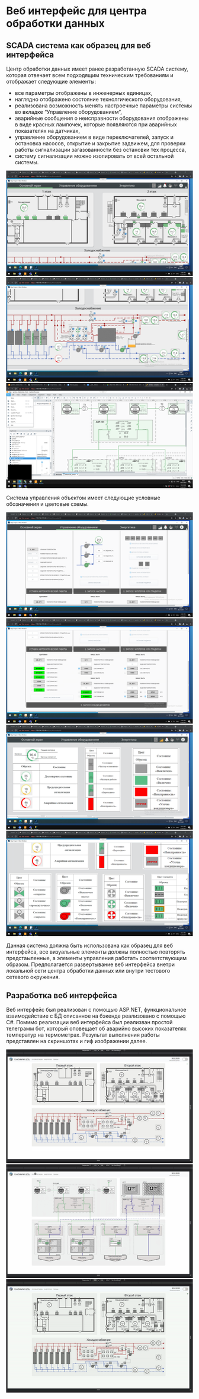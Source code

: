# Веб интерфейс для центра обработки данных

## SCADA система как образец для веб интерфейса

Центр обработки данных имеет ранее разработанную SCADA систему, которая отвечает всем подходящим техническим требованиям и отображает следующие элементы:
* все параметры отображены в инженерных единицах, 
* наглядно отображено состояние технолгического оборудования, 
* реализована возможность менять настроечные параметры системы во вкладке “Управление оборудованием”, 
* аварийные сообщения о неисправности оборудования отображены в виде красных лампочек, которые появляются при аварийных показателях на датчиках, 
* управление оборудованием в виде переключателей, запуск и остановка насосов, открытие и закрытие задвижем, для проверки работы сигнализации загазованности без остановки тех процесса, 
* систему сигнализации можно изолировать от всей остальной системы.

![](https://github.com/mementomorri/COD_web-interface/blob/main/img/Screenshot%201.png)
![](https://github.com/mementomorri/COD_web-interface/blob/main/img/Screenshot%202.png)
![](https://github.com/mementomorri/COD_web-interface/blob/main/img/Screenshot%203.png)

Система управления объектом имеет следующие условные обозначения и цветовые схемы.

![](https://github.com/mementomorri/COD_web-interface/blob/main/img/Screenshot%204.png)
![](https://github.com/mementomorri/COD_web-interface/blob/main/img/Screenshot%205.png)
![](https://github.com/mementomorri/COD_web-interface/blob/main/img/Screenshot%206.png)
![](https://github.com/mementomorri/COD_web-interface/blob/main/img/Screenshot%207.png)

Данная система должна быть использована как образец для веб интерфейса, все визуальные элементы должны полностью повторять предстаыленные, а элементы управления работать соответствующим образом.
Предполагается развертывание веб интерфейса внетри локальной сети центра обработки данных или внутри тестового сетевого окружения.

## Разработка веб интерфейса

Веб интерфейс был реализован с помощью ASP.NET, функциональное взаимодействие с БД описанное на бэкенде реализовано с помощью C#. 
Помимо реализации веб интерфейса был реализван простой телеграмм бот, который оповещает об аварийно высоких показателях температур на термометрах.
Результат выполнения работы представлен на скриншотах и гиф изображении далее.

![](https://github.com/mementomorri/COD_web-interface/blob/main/img/COD_web_overview1.jpg)
![](https://github.com/mementomorri/COD_web-interface/blob/main/img/COD_web_overview2.jpg)
![](https://github.com/mementomorri/COD_web-interface/blob/main/img/COD_web_overview.gif)
